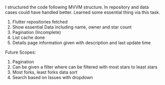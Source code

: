 
I structured the code following MVVM structure. In repository and data cases could have handled better. Learned some essential thing via this task.


1. Flutter repositories fetched
2. Show essential Data including name, owner and star count
3. Pagination (Incomplete)
4. List cache done
5. Details page information given with description and last update time



Future Scopes:
1. Pagination
2. Can be given a filter where can be filtered with most stars to least stars
3. Most forks, least forks data sort
4. Search based on Issues with dropdown